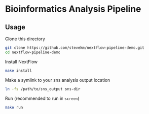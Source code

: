 # Bioinformatics Analysis Pipeline

## Usage

Clone this directory

```bash
git clone https://github.com/stevekm/nextflow-pipeline-demo.git
cd nextflow-pipeline-demo
```

Install NextFlow

```bash
make install
```

Make a symlink to your sns analysis output location

```bash
ln -fs /path/to/sns_output sns-dir
```

Run (recommended to run in `screen`)

```bash
make run
```
